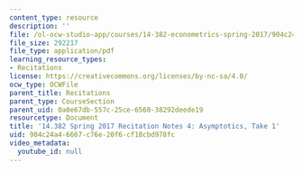 ```yaml
---
content_type: resource
description: ''
file: /ol-ocw-studio-app/courses/14-382-econometrics-spring-2017/904c24a46667c76e20f6cf18cbd978fc_MIT_14_382S17_rec4.pdf
file_size: 292217
file_type: application/pdf
learning_resource_types:
- Recitations
license: https://creativecommons.org/licenses/by-nc-sa/4.0/
ocw_type: OCWFile
parent_title: Recitations
parent_type: CourseSection
parent_uid: 0a0e67db-557c-25ce-6560-38292deede19
resourcetype: Document
title: '14.382 Spring 2017 Recitation Notes 4: Asymptotics, Take 1'
uid: 904c24a4-6667-c76e-20f6-cf18cbd978fc
video_metadata:
  youtube_id: null
---
```

